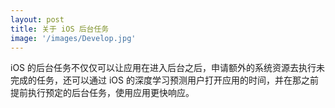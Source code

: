 ```yaml
---
layout: post
title: 关于 iOS 后台任务
image: '/images/Develop.jpg'
---
```


iOS 的后台任务不仅仅可以让应用在进入后台之后，申请额外的系统资源去执行未完成的任务，还可以通过 iOS 的深度学习预测用户打开应用的时间，并在那之前提前执行预定的后台任务，使用应用更快响应。
